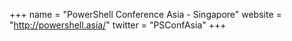 +++
name = "PowerShell Conference Asia - Singapore"
website = "http://powershell.asia/"
twitter = "PSConfAsia"
+++